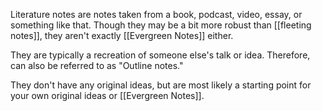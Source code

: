 Literature notes are notes taken from a book, podcast, video, essay, or something like that. Though they may be a bit more robust than [[fleeting notes]], they aren't exactly [[Evergreen Notes]] either.

They are typically a recreation of someone else's talk or idea. Therefore, can also be referred to as "Outline notes."

They don't have any original ideas, but are most likely a starting point for your own original ideas or [[Evergreen Notes]].